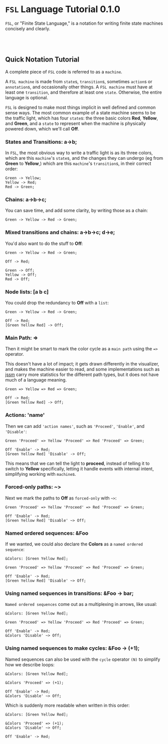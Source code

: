 # `FSL` Language Tutorial 0.1.0

`FSL`, or "Finite State Language," is a notation for writing finite state machines concisely and clearly.



<br/><br/>
## Quick Notation Tutorial

A complete piece of `FSL` code is referred to as a `machine`.  

A `FSL machine` is made from `state`s, `transition`s, sometimes `action`s or `annotation`s, and occasionally
other things.  A `FSL machine` must have at least one `transition`, and therefore at least one `state`.  Otherwise,
the entire language is optional.

`FSL` is designed to make most things implicit in well defined and common sense ways.  The most common example of
a state machine seems to be the traffic light, which has four `state`s: the three basic colors **Red**, **Yellow**, and
**Green**, and a `state` to represent when the machine is physically powered down, which we'll call **Off**.

### States and Transitions: a->b;
In `FSL`, the most obvious way to write a traffic light is as its three colors, which are this `machine`'s `state`s,
and the changes they can undergo (eg from **Green** to **Yellow**,) which are this `machine`'s `transition`s, in 
their correct order:

```fsl
Green -> Yellow;
Yellow -> Red;
Red -> Green;
```

### Chains: a->b->c;
You can save time, and add some clarity, by writing those as a chain:

```fsl
Green -> Yellow -> Red -> Green;
```

### Mixed transitions and chains: a->b->c; d->e;
You'd also want to do the stuff to **Off**:

```fsl
Green -> Yellow -> Red -> Green;

Off -> Red;

Green -> Off;
Yellow -> Off;
Red -> Off;
```

### Node lists: [a b c]
You could drop the redundancy to **Off** with a `list`:

```fsl
Green -> Yellow -> Red -> Green;

Off -> Red;
[Green Yellow Red] -> Off;
```

### Main Path: =>
Then it might be smart to mark the color cycle as a `main path` using the `=>` operator.  

This doesn't have a lot of impact; it gets drawn differently in the visualizer, and makes the machine 
easier to read, and some implementations such as [jssm](https://github.com/StoneCypher/jssm) carry more 
statistics for the different path types, but it does not have much of a language meaning.

```fsl
Green => Yellow => Red => Green;

Off -> Red;
[Green Yellow Red] -> Off;
```

### Actions: 'name'
Then we can add `'action names'`, such as `'Proceed'`, `'Enable'`, and `'Disable'`:

```fsl
Green 'Proceed' => Yellow 'Proceed' => Red 'Proceed' => Green;

Off 'Enable' -> Red;
[Green Yellow Red] 'Disable' -> Off;
```

This means that we can tell the light to **proceed**, instead of telling it to switch to **Yellow** specifically,
letting it handle events with internal intent, simplifying working with `machine`s.

### Forced-only paths: ~>
Next we mark the paths to **Off** as `forced-only` with `~>`:

```fsl
Green 'Proceed' => Yellow 'Proceed' => Red 'Proceed' => Green;

Off 'Enable' -> Red;
[Green Yellow Red] 'Disable' ~> Off;
```

### Named ordered sequences: &Foo

If we wanted, we could also declare the **Colors** as a `named ordered sequence`:

```fsl
&Colors: [Green Yellow Red];

Green 'Proceed' => Yellow 'Proceed' => Red 'Proceed' => Green;

Off 'Enable' -> Red;
[Green Yellow Red] 'Disable' ~> Off;
```

### Using named sequences in transitions: &Foo -> bar;

`Named ordered sequences` come out as a multiplexing in arrows, like usual:

```fsl
&Colors: [Green Yellow Red];

Green 'Proceed' => Yellow 'Proceed' => Red 'Proceed' => Green;

Off 'Enable' -> Red;
&Colors 'Disable' ~> Off;
```

### Using named sequences to make cycles: &Foo -> (+1);

Named sequences can also be used with the `cycle` operator `(N)` to simplify how we describe loops:

```fsl
&Colors: [Green Yellow Red];

&Colors 'Proceed' => (+1);

Off 'Enable' -> Red;
&Colors 'Disable' ~> Off;
```

Which is suddenly more readable when written in this order:

```fsl
&Colors: [Green Yellow Red];

&Colors 'Proceed' => (+1);
&Colors 'Disable' ~> Off;

Off 'Enable' -> Red;
```
